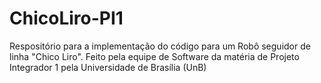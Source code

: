 # ChicoLiro-PI1
Respositório para a implementação do código para um Robô seguidor de linha "Chico Liro". Feito pela equipe de Software da matéria de Projeto Integrador 1 pela Universidade de Brasília (UnB)

